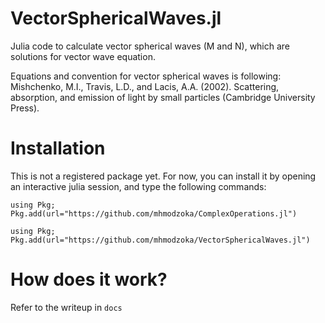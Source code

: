 # VectorSphericalWaves.jl
Julia code to calculate vector spherical waves (M and N), which are solutions for vector wave equation.

Equations and convention for vector spherical waves is following:
Mishchenko, M.I., Travis, L.D., and Lacis, A.A. (2002). Scattering, absorption, and emission of light by small particles (Cambridge University Press).

# Installation
This is not a registered package yet.
For now, you can install it by opening an interactive julia session, and type the following commands:

`using Pkg; Pkg.add(url="https://github.com/mhmodzoka/ComplexOperations.jl")`

`using Pkg; Pkg.add(url="https://github.com/mhmodzoka/VectorSphericalWaves.jl")`

# How does it work?
Refer to the writeup in `docs`